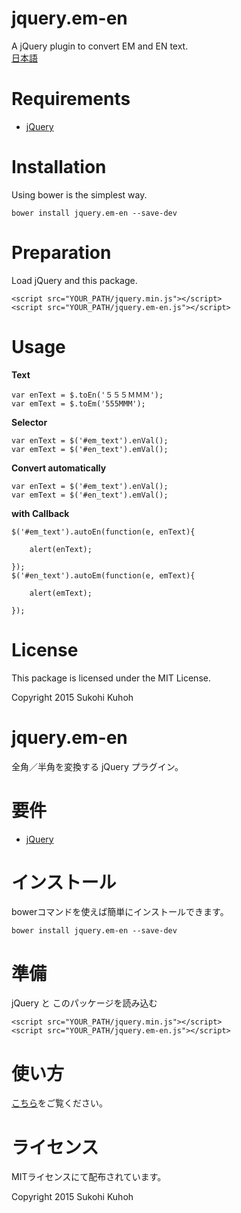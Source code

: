 # jquery.em-en
A jQuery plugin to convert EM and EN text.  
[日本語](#japanese)

Requirements
====

* [jQuery](https://jquery.com/)

Installation
=====
Using bower is the simplest way.

    bower install jquery.em-en --save-dev

Preparation
====

Load jQuery and this package.

    <script src="YOUR_PATH/jquery.min.js"></script>
    <script src="YOUR_PATH/jquery.em-en.js"></script>

Usage<a name="usage"></a>
====

**Text**

    var enText = $.toEn('５５５ＭＭＭ');
    var emText = $.toEm('555MMM');
    
**Selector**

    var enText = $('#em_text').enVal();
    var emText = $('#en_text').emVal();
    
**Convert automatically**

    var enText = $('#em_text').enVal();
    var emText = $('#en_text').emVal();
    
**with Callback**

    $('#em_text').autoEn(function(e, enText){

        alert(enText);

    });
    $('#en_text').autoEm(function(e, emText){

        alert(emText);

    });

License
====

This package is licensed under the MIT License.

Copyright 2015 Sukohi Kuhoh


<a name="japanese"></a>

# jquery.em-en
全角／半角を変換する jQuery プラグイン。

要件
====

* [jQuery](https://jquery.com/)

インストール
=====
bowerコマンドを使えば簡単にインストールできます。

    bower install jquery.em-en --save-dev
    
準備
====

jQuery と このパッケージを読み込む

    <script src="YOUR_PATH/jquery.min.js"></script>
    <script src="YOUR_PATH/jquery.em-en.js"></script>
    
使い方
====

[こちら](#usage)をご覧ください。

ライセンス
====

MITライセンスにて配布されています。

Copyright 2015 Sukohi Kuhoh